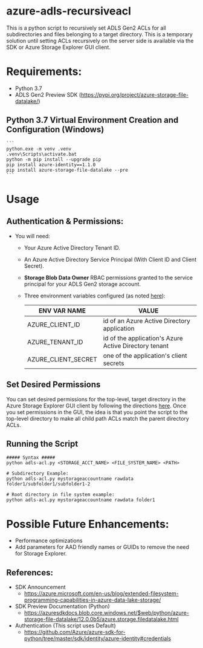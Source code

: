 # azure-adls-recursiveacl
This is a python script to recursively set ADLS Gen2 ACLs for all subdirectories and files belonging to a target directory.  This is a temporary solution until setting ACLs recursively on the server side is available via the SDK or Azure Storage Explorer GUI client.

# Requirements:
- Python 3.7
- ADLS Gen2 Preview SDK (https://pypi.org/project/azure-storage-file-datalake/)

## Python 3.7 Virtual Environment Creation and Configuration (Windows)
    ```
    python.exe -m venv .venv
    .venv\Scripts\activate.bat
    python -m pip install --upgrade pip
    pip install azure-identity==1.1.0
    pip install azure-storage-file-datalake --pre
    ```

# Usage

## Authentication & Permissions:
- You will need:
    - Your Azure Active Directory Tenant ID.
    - An Azure Active Directory Service Principal (With Client ID and Client Secret).
    - **Storage Blob Data Owner** RBAC permissions granted to the service principal for your ADLS Gen2 storage account.
    - Three environment variables configured (as noted [here](https://github.com/Azure/azure-sdk-for-python/tree/master/sdk/identity/azure-identity#service-principal-with-secret)):

        | ENV VAR NAME | VALUE |
        | ---------- | ---------- |
        | AZURE_CLIENT_ID | id of an Azure Active Directory application
        | AZURE_TENANT_ID | id of the application's Azure Active Directory tenant
        | AZURE_CLIENT_SECRET | one of the application's client secrets

## Set Desired Permissions

You can set desired permissions for the top-level, target directory in the Azure Storage Explorer GUI client by following the directions [here](https://docs.microsoft.com/en-us/azure/storage/blobs/data-lake-storage-how-to-set-permissions-storage-explorer).  Once you set permissions in the GUI, the idea is that you point the script to the top-level directory to make all child path ACLs match the parent directory ACLs.

## Running the Script

```
##### Syntax #####
python adls-acl.py <STORAGE_ACCT_NAME> <FILE_SYSTEM_NAME> <PATH>

# Subdirectory Example:
python adls-acl.py mystorageaccountname rawdata folder1/subfolder1/subfolder1-2

# Root directory in file system example:
python adls-acl.py mystorageaccountname rawdata folder1
```


# Possible Future Enhancements:
- Performance optimizations
- Add parameters for AAD friendly names or GUIDs to remove the need for Storage Explorer.

## References:
- SDK Announcement
    - https://azure.microsoft.com/en-us/blog/extended-filesystem-programming-capabilities-in-azure-data-lake-storage/
- SDK Preview Documentation (Python)
    - https://azuresdkdocs.blob.core.windows.net/$web/python/azure-storage-file-datalake/12.0.0b5/azure.storage.filedatalake.html
- Authentication (This script uses Default)
    - https://github.com/Azure/azure-sdk-for-python/tree/master/sdk/identity/azure-identity#credentials
